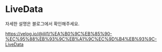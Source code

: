 # LiveData

자세한 설명은 블로그에서 확인해주세요.

https://velog.io/@ilil1/%EA%B0%9C%EB%85%90-%EC%95%88%EB%93%9C%EB%A1%9C%EC%9D%B4%EB%93%9C-LiveData
